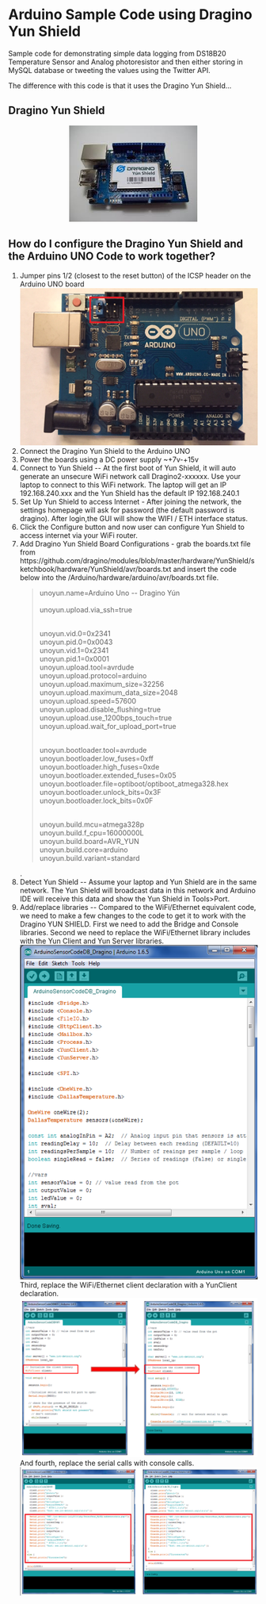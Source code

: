 # Arduino Sample Code using Dragino Yun Shield
Sample code for demonstrating simple data logging from DS18B20 Temperature Sensor and Analog photoresistor and then either storing in MySQL database or tweeting the values using the Twitter API.

The difference with this code is that it uses the Dragino Yun Shield...

## Dragino Yun Shield </br>
<p align="center">
	<img src="../Arduino-Images/dragino-yun-shield.png" alt="Dragino Yun Shield">
</p>


## How do I configure the Dragino Yun Shield and the Arduino UNO Code to work together?
<ol>
	<li>Jumper pins 1/2 (closest to the reset button) of the ICSP header on the Arduino UNO board
		<img src="../Arduino-Images/arduinoUNOR3-header.png" alt="Arduino UNO R3 showing ICSP header"></li>
	<li>Connect the Dragino Yun Shield to the Arduino UNO</li>
	<li>Power the boards using a DC power supply ~+7v-+15v</li>
	<li>Connect to Yun Shield -- At the first boot of Yun Shield, it will auto generate an unsecure WiFi network call Dragino2-xxxxxx. Use your laptop to connect to this WiFi network. The laptop will get an IP 192.168.240.xxx and the Yun Shield has the default IP 192.168.240.1</li>
	<li>Set Up Yun Shield to access Internet - After joining the network, the settings homepage will ask for password (the default password is dragino). After login,the GUI will show the WIFI / ETH interface status.</li>
	<li>Click the Configure button and now user can configure Yun Shield to access internet via your WiFi router.</li>
	<li> Add Dragino Yun Shield Board Configurations - grab the boards.txt file from https://github.com/dragino/modules/blob/master/hardware/YunShield/sketchbook/hardware/YunShield/avr/boards.txt and insert the code below into the <yourpathtoArduino>/Arduino/hardware/arduino/avr/boards.txt file.
		<blockquote>unoyun.name=Arduino Uno -- Dragino Yún</br></br>
 unoyun.upload.via_ssh=true</br></br>

 unoyun.vid.0=0x2341</br>
 unoyun.pid.0=0x0043</br>
 unoyun.vid.1=0x2341</br>
 unoyun.pid.1=0x0001</br>
 unoyun.upload.tool=avrdude</br>
 unoyun.upload.protocol=arduino</br>
 unoyun.upload.maximum_size=32256</br>
 unoyun.upload.maximum_data_size=2048</br>
 unoyun.upload.speed=57600</br>
 unoyun.upload.disable_flushing=true</br>
 unoyun.upload.use_1200bps_touch=true</br>
 unoyun.upload.wait_for_upload_port=true</br></br>

 unoyun.bootloader.tool=avrdude</br>
 unoyun.bootloader.low_fuses=0xff</br>
 unoyun.bootloader.high_fuses=0xde</br>
 unoyun.bootloader.extended_fuses=0x05</br>
 unoyun.bootloader.file=optiboot/optiboot_atmega328.hex</br>
 unoyun.bootloader.unlock_bits=0x3F</br>
 unoyun.bootloader.lock_bits=0x0F</br></br>

 unoyun.build.mcu=atmega328p</br>
 unoyun.build.f_cpu=16000000L</br>
 unoyun.build.board=AVR_YUN</br>
 unoyun.build.core=arduino</br>
 unoyun.build.variant=standard</blockquote></li>.
	<li>Detect Yun Shield -- Assume your laptop and Yun Shield are in the same network. The Yun Shield will broadcast data in this network and Arduino IDE will receive this data and show the Yun Shield in Tools>Port.</li>
	<li>Add/replace libraries -- Compared to the WiFi/Ethernet equivalent code, we need to make a few changes to the code to get it to work with the Dragino YUN SHIELD. First we need to add the Bridge and Console libraries. Second we need to replace the WiFi/Ethernet library includes with the Yun Client and Yun Server libraries.
<img src="../Arduino-Images/dragino-libraries.png" alt="Included libraries..."></li>
Third, replace the WiFi/Ethernet client declaration with a YunClient declaration.
<img src="../Arduino-Images/dragino-change-clients.png" alt="Change client declaration to YunClient"> And fourth, replace the serial calls with console calls.
	<img src="../Arduino-Images/dragino-console-change.png" alt="Change serial calls to console calls"></li>
</ol>
